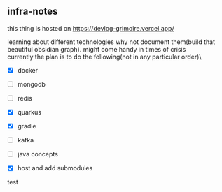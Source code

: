 ## infra-notes

this thing is hosted on https://devlog-grimoire.vercel.app/ 


learning about different technologies why not document them(build that beautiful obsidian graph). might come handy in times of crisis \
currently the plan is to do the following(not in any particular order)\
- [x] docker
- [ ] mongodb
- [ ] redis
- [x] quarkus
- [x] gradle
- [ ] kafka
- [ ] java concepts
- [x] host and add submodules


test